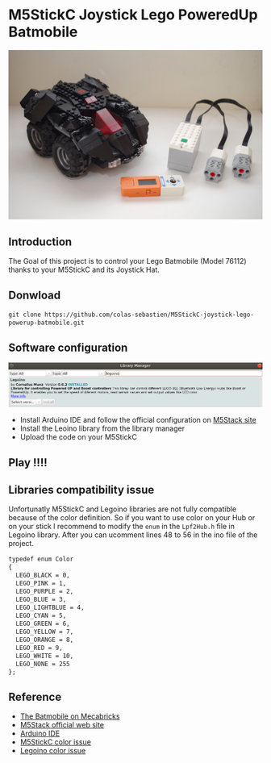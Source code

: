 # M5StickC Joystick Lego PoweredUp Batmobile

![](images/batmobile.jpg)

## Introduction
The Goal of this project is to control your Lego Batmobile (Model 76112) thanks to your M5StickC and its Joystick Hat.

## Donwload
```
git clone https://github.com/colas-sebastien/M5StickC-joystick-lego-powerup-batmobile.git
```

## Software configuration
![](images/arduino_legoino.png)
- Install Arduino IDE and follow the official configuration on [M5Stack site](https://docs.m5stack.com/#/en/arduino/arduino_development)
- Install the Leoino library from the library manager
- Upload the code on your M5StickC

## Play !!!!

## Libraries compatibility issue

Unfortunatly M5StickC and Legoino libraries are not fully compatible because of the color definition. So if you want to use color on your Hub or on your stick I recommend to modify the ```enum``` in the ```Lpf2Hub.h``` file in Legoino library. After you can ucomment lines 48 to 56 in the ino file of the project.

```
typedef enum Color
{
  LEGO_BLACK = 0,
  LEGO_PINK = 1,
  LEGO_PURPLE = 2,
  LEGO_BLUE = 3,
  LEGO_LIGHTBLUE = 4,
  LEGO_CYAN = 5,
  LEGO_GREEN = 6,
  LEGO_YELLOW = 7,
  LEGO_ORANGE = 8,
  LEGO_RED = 9,
  LEGO_WHITE = 10,
  LEGO_NONE = 255
};
```

## Reference
- [The Batmobile on Mecabricks](https://mecabricks.com/en/models/WRaZLqdAjpZ)
- [M5Stack official web site](https://m5stack.com/)
- [Arduino IDE](https://www.arduino.cc/en/Main/Software)
- [M5StickC color issue](https://github.com/m5stack/M5StickC/issues/113)
- [Legoino color issue](https://github.com/corneliusmunz/legoino/issues/15)
